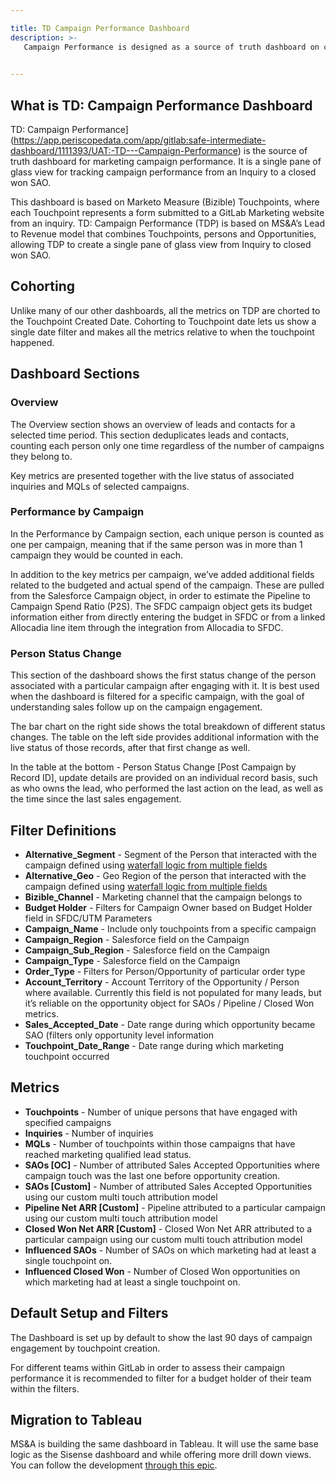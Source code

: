 ```yaml
---

title: TD Campaign Performance Dashboard
description: >- 
   Campaign Performance is designed as a source of truth dashboard on campaign performance.

  
---
```


<link rel="stylesheet" type="text/css" href="/stylesheets/biztech.css" />








## What is TD: Campaign Performance Dashboard


TD: Campaign Performance](https://app.periscopedata.com/app/gitlab:safe-intermediate-dashboard/1111393/UAT:-TD---Campaign-Performance) is the source of truth dashboard for marketing campaign performance. It is a single pane of glass view for tracking campaign performance from an Inquiry to a closed won SAO. 

This dashboard is based on Marketo Measure (Bizible) Touchpoints, where each Touchpoint represents a form submitted to a GitLab Marketing website from an inquiry. TD: Campaign Performance (TDP) is based on MS&A’s Lead to Revenue model that combines Touchpoints, persons and Opportunities, allowing TDP to create a single pane of glass view from Inquiry to closed won SAO.


## Cohorting

Unlike many of our other dashboards, all the metrics on TDP are chorted to the Touchpoint Created Date. Cohorting to Touchpoint date lets us show a single date filter and makes all the metrics relative to when the touchpoint happened. 



## Dashboard Sections

### Overview 

The Overview section shows an overview of leads and contacts for a selected time period. This section deduplicates leads and contacts, counting each person only one time regardless of the number of campaigns they belong to. 

Key metrics are presented together with the live status of associated inquiries and MQLs of selected campaigns. 



### Performance by Campaign 

In the Performance by Campaign section, each unique person is counted as one per campaign, meaning that if the same person was in more than 1 campaign they would be counted in each. 

In addition to the key metrics per campaign, we’ve added additional fields related to the budgeted and actual spend of the campaign. These are pulled from the Salesforce Campaign object, in order to estimate the Pipeline to Campaign Spend Ratio (P2S). The SFDC campaign object gets its budget information either from directly entering the budget in SFDC or from a linked Allocadia line item through the integration from Allocadia to SFDC.


### Person Status Change 

This section of the dashboard shows the first status change of the person associated with a particular campaign after engaging with it. It is best used when the dashboard is filtered for a specific campaign, with the goal of understanding sales follow up on the campaign engagement. 

The bar chart on the right side shows the total breakdown of different status changes. The table on the left side provides additional information with the live status of those records, after that first change as well. 

In the table at the bottom  - Person Status Change [Post Campaign by Record ID], update details are provided on an individual record basis, such as who owns the lead, who performed the last action on the lead, as well as the time since the last sales engagement. 




## Filter Definitions 

- **Alternative_Segment** - Segment of the Person that interacted with the campaign defined using [waterfall logic from multiple fields](/handbook/marketing/strategy-performance/marketing-metrics/#alternative-method-for-account-demographics-fields-on-leads)
- **Alternative_Geo** - Geo Region of the person that interacted with the campaign defined using [waterfall logic from multiple fields](/handbook/marketing/strategy-performance/marketing-metrics/#alternative-method-for-account-demographics-fields-on-leads)
- **Bizible_Channel** - Marketing channel that the campaign belongs to
- **Budget Holder** - Filters for Campaign Owner based on Budget Holder field in SFDC/UTM Parameters
- **Campaign_Name** - Include only touchpoints from a specific campaign 
- **Campaign_Region** - Salesforce field on the Campaign 
- **Campaign_Sub_Region** - Salesforce field on the Campaign 
- **Campaign_Type** - Salesforce field on the Campaign 
- **Order_Type** - Filters for Person/Opportunity of particular order type
- **Account_Territory** - Account Territory of the Opportunity / Person where available. Currently this field is not populated for many leads, but it’s reliable on the opportunity object for SAOs / Pipeline / Closed Won metrics. 
- **Sales_Accepted_Date** - Date range during which opportunity became SAO (filters only opportunity level information
- **Touchpoint_Date_Range** - Date range during which marketing touchpoint occurred 

## Metrics

- **Touchpoints** - Number of unique persons that have engaged with specified campaigns
- **Inquiries** - Number of inquiries 
- **MQLs** - Number of touchpoints within those campaigns that have reached marketing qualified lead status.
- **SAOs [OC]** - Number of attributed Sales Accepted Opportunities where campaign touch was the last one before opportunity creation.
- **SAOs [Custom]** - Number of attributed Sales Accepted Opportunities using our custom multi touch attribution model 
- **Pipeline Net ARR [Custom]** - Pipeline attributed to a particular campaign using our custom multi touch attribution model
- **Closed Won Net ARR [Custom]** - Closed Won Net ARR attributed to a particular campaign using our custom multi touch attribution model
- **Influenced SAOs** - Number of SAOs on which marketing had at least a single touchpoint on.
- **Influenced Closed Won** - Number of Closed Won opportunities  on which marketing had at least a single touchpoint on.

## Default Setup and Filters

The Dashboard is set up by default to show the last 90 days of campaign engagement by touchpoint creation. 

For different teams within GitLab in order to assess their campaign performance it is recommended to filter for a budget holder of their team within the filters.

## Migration to Tableau

MS&A is building the same dashboard in Tableau. It will use the same base logic as the Sisense dashboard and while offering more drill down views. You can follow the development [through this epic](https://gitlab.com/groups/gitlab-com/marketing/-/epics/3848).








